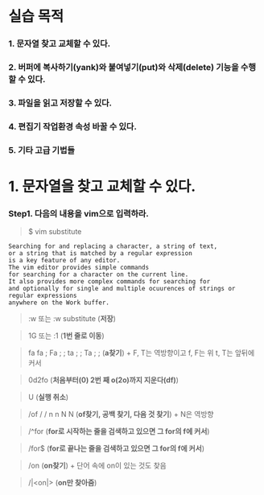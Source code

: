 # 실습 목적
### 1. 문자열 찾고 교체할 수 있다.
### 2. 버퍼에 복사하기(yank)와 붙여넣기(put)와 삭제(delete) 기능을 수행할 수 있다.
### 3. 파일을 읽고 저장할 수 있다.
### 4. 편집기 작업환경 속성 바꿀 수 있다.
### 5. 기타 고급 기법들


# 1. 문자열을 찾고 교체할 수 있다.
### Step1. 다음의 내용을 vim으로 입력하라.
> $ vim substitute
```
Searching for and replacing a character, a string of text, 
or a string that is matched by a regular expression 
is a key feature of any editor. 
The vim editor provides simple commands 
for searching for a character on the current line.
It also provides more complex commands for searching for 
and optionally for single and multiple ocuurences of strings or regular expressions 
anywhere on the Work buffer.
```
> :w 또는 :w substitute (**저장**)

> 1G 또는 :1  (**1번 줄로 이동**)

> fa fa ; Fa ; ; ta ; ; Ta ; ;  (**a찾기**) + F, T는 역방향이고 f, F는 위 t, T는 앞뒤에 커서

> 0d2fo  (**처음부터(0) 2번 째 o(2o)까지 지운다(df)**)

> U  (**실행 취소**)

> /of / / n n N N  (**of찾기, 공백 찾기, 다음 것 찾기**) + N은 역방향

> /^for   (**for로 시작하는 줄을 검색하고 있으면 그 for의 f에 커서**)

> /for$   (**for로 끝나는 줄을 검색하고 있으면 그 for의 f에 커서**)

> /on   (**on찾기**) + 단어 속에 on이 있는 것도 찾음

> /|<on|>   (**on만 찾아줌**)
